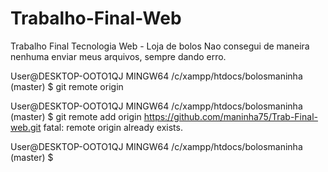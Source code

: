# Trabalho-Final-Web
Trabalho Final Tecnologia Web - Loja de bolos
Nao consegui de maneira nenhuma enviar meus arquivos, sempre dando erro. 

User@DESKTOP-OOTO1QJ MINGW64 /c/xampp/htdocs/bolosmaninha (master)
$ git remote
origin

User@DESKTOP-OOTO1QJ MINGW64 /c/xampp/htdocs/bolosmaninha (master)
$ git remote add origin https://github.com/maninha75/Trab-Final-web.git
fatal: remote origin already exists.

User@DESKTOP-OOTO1QJ MINGW64 /c/xampp/htdocs/bolosmaninha (master)
$

